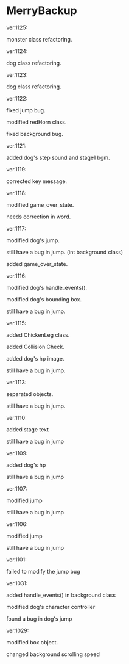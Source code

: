 # MerryBackup

ver.1125:

monster class refactoring.

ver.1124:

dog class refactoring.

ver.1123:

dog class refactoring.

ver.1122:

fixed jump bug.

modified redHorn class.

fixed background bug.

ver.1121:

added dog's step sound and stage1 bgm.

ver.1119:

corrected key message.

ver.1118:

modified game_over_state.

needs correction in word.

ver.1117:

modified dog's jump.

still have a bug in jump. (int background class)

added game_over_state.

ver.1116:

modified dog's handle_events().

modified dog's bounding box.

still have a bug in jump.

ver.1115:

added ChickenLeg class.

added Collision Check.

added dog's hp image.

still have a bug in jump.

ver.1113:

separated objects.

still have a bug in jump.

ver.1110:

added stage text  

still have a bug in jump

ver.1109:

added dog's hp

still have a bug in jump

ver.1107:

modified jump

still have a bug in jump

ver.1106:

modified jump

still have a bug in jump

ver.1101:

failed to modify the jump bug

ver.1031:

added handle_events() in background class

modified dog's character controller

found a bug in dog's jump

ver.1029: 

modified box object.

changed background scrolling speed
